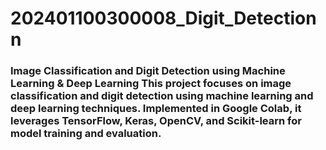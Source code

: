 # 202401100300008_Digit_Detectionn
### Image Classification and Digit Detection using Machine Learning &amp; Deep Learning    This project focuses on **image classification** and **digit detection** using **machine learning and deep learning** techniques. Implemented in **Google Colab**, it leverages **TensorFlow, Keras, OpenCV, and Scikit-learn** for model training and evaluation. 
